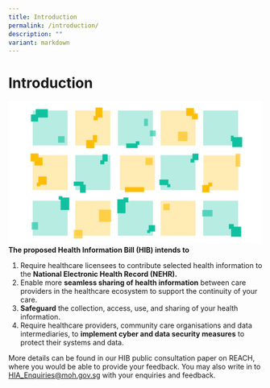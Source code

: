 ```yaml
---
title: Introduction
permalink: /introduction/
description: ""
variant: markdown
---
```

# Introduction
![](/images/about%20hia.png)
**The proposed Health Information Bill (HIB) intends to**
1. Require healthcare licensees to contribute selected health information to the **National Electronic Health Record (NEHR).**
2. Enable more **seamless sharing of health information** between care providers in the healthcare ecosystem to support the continuity of your care.
3. **Safeguard** the collection, access, use, and sharing of your health information.
4. Require healthcare providers, community care organisations and data intermediaries, to **implement cyber and data security measures** to protect their systems and data.

More details can be found in our HIB public consultation paper on REACH, where you would be able to provide your feedback. You may also write in to HIA_Enquiries@moh.gov.sg with your enquiries and feedback. 
